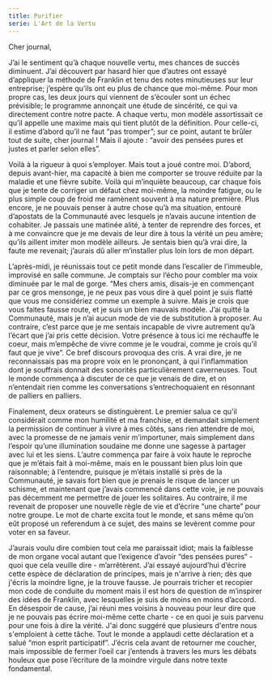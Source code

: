 ```yaml
---
title: Purifier
serie: L'Art de la Vertu
---
```

Cher journal,


J’ai le sentiment qu’à chaque nouvelle vertu, mes chances de succès diminuent.
J’ai découvert par hasard hier que d’autres ont essayé d’appliquer la méthode
de Franklin et tenu des notes minutieuses sur leur entreprise; j’espère qu’ils
ont eu plus de chance que moi-même. Pour mon propre cas, les deux jours qui
viennent de s’écouler sont un échec prévisible; le programme annonçait une
étude de sincérité, ce qui va directement contre notre pacte. A chaque vertu,
mon modèle assortissait ce qu’il appelle une maxime mais qui tient plutôt de la
définition. Pour celle-ci, il estime d’abord qu’il ne faut “pas tromper”; sur
ce point, autant te brûler tout de suite, cher journal ! Mais il ajoute :
“avoir des pensées pures et justes et parler selon elles”.

Voilà à la rigueur à quoi s’employer. Mais tout a joué contre moi. D’abord,
depuis avant-hier, ma capacité à bien me comporter se trouve réduite par la
maladie et une fièvre subite. Voilà qui m’inquiète beaucoup, car chaque fois
que je tente de corriger un défaut chez moi-même, la moindre fatigue, ou le
plus simple coup de froid me ramènent souvent à ma nature première. Plus
encore, je ne pouvais penser à autre chose qu’à ma situation, entouré
d’apostats de la Communauté avec lesquels je n’avais aucune intention de
cohabiter. Je passais une matinée alité, à tenter de reprendre des forces, et à
me convaincre que je me devais de leur dire à tous la vérité un peu amère;
qu’ils aillent imiter mon modèle ailleurs. Je sentais bien qu’à vrai dire, la
faute me revenait; j’aurais dû aller m’installer plus loin lors de mon départ.

L’après-midi, je réunissais tout ce petit monde dans l’escalier de l’immeuble,
improvisé en salle commune. Je comptais sur l’écho pour combler ma voix
diminuée par le mal de gorge. “Mes chers amis, disais-je en commençant par ce
gros mensonge, je ne peux pas vous dire à quel point je suis flatté que vous me
considériez comme un exemple à suivre. Mais je crois que vous faites fausse
route, et je suis un bien mauvais modèle. J’ai quitté la Communauté, mais je
n’ai aucun mode de vie de substitution à proposer. Au contraire, c’est parce
que je me sentais incapable de vivre autrement qu’à l’écart que j’ai pris cette
décision. Votre présence à tous ici me réchauffe le coeur, mais m’empêche de
vivre comme je le voudrai, comme je crois qu’il faut que je vive”. Ce bref
discours provoqua des cris. A vrai dire, je ne reconnaissais pas ma propre voix
en le prononçant, à qui l’inflammation dont je souffrais donnait des sonorités
particulièrement caverneuses. Tout le monde commença à discuter de ce que je
venais de dire, et on n’entendait rien comme les conversations
s’entrechoquaient en résonnant de palliers en palliers. 

Finalement, deux orateurs se distinguèrent. Le premier salua ce qu’il
considérait comme mon humilité et ma franchise, et demandait simplement la
permission de continuer à vivre à mes côtés, sans rien attendre de moi, avec la
promesse de ne jamais venir m’importuner, mais simplement dans l’espoir qu’une
illumination soudaine me donne une sagesse à partager avec lui et les siens.
L’autre commença par faire à voix haute le reproche que je m’étais fait à
moi-même, mais en le poussant bien plus loin que raisonnable; à l’entendre,
puisque je m’étais installé si près de la Communauté, je savais fort bien que
je prenais le risque de lancer un schisme, et maintenant que j’avais commencé
dans cette voie, je ne pouvais pas décemment me permettre de jouer les
solitaires. Au contraire, il me revenait de proposer une nouvelle règle de vie
et d’écrire “une charte” pour notre groupe. Le mot de charte excita tout le
monde, et sans même qu’on eût proposé un referendum à ce sujet, des mains se
levèrent comme pour voter en sa faveur.

J’aurais voulu dire combien tout cela me paraissait idiot; mais la faiblesse de
mon organe vocal autant que l’exigence d’avoir “des pensées pures“ - quoi que
cela veuille dire - m’arrêtèrent. J’ai essayé aujourd’hui d’écrire cette espèce
de déclaration de principes, mais je n'arrive à rien; dès que j'écris la
moindre ligne, je la trouve fausse. Je pourrais tricher et recopier mon code de
conduite du moment mais il est hors de question de m’inspirer des idées de
Franklin, avec lesquelles je suis de moins en moins d’accord. En désespoir de
cause, j’ai réuni mes voisins à nouveau pour leur dire que je ne pouvais pas
écrire moi-même cette charte - ce en quoi je suis parvenu pour une fois à dire
la vérité. J'ai donc suggéré que plusieurs d'entre nous s'emploient à cette
tâche. Tout le monde a applaudi cette déclaration et a salué “mon esprit
participatif”. J’écris cela avant de retourner me coucher, mais impossible de
fermer l’oeil car j’entends à travers les murs les débats houleux que pose
l’écriture de la moindre virgule dans notre texte fondamental.
